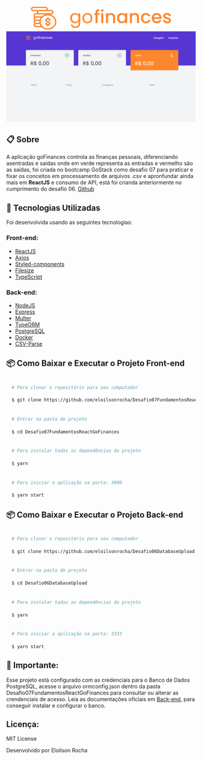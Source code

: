 <div align="center">
  <img src="src/assets/README/logo.svg" />
</div>

<div>
  <img src="src/assets/goFinances.gif">
</div>

## 📋 Sobre

A aplicação goFinances controla as finanças pessoais, diferenciando asentradas e saídas onde em verde representa as entradas e vermelho são as saídas, foi criada no bootcamp GoStack como desafio 07 para praticar e fixar os conceitos em processamento de arquivos .csv e apronfundar ainda mais em **ReactJS** e consumo de API, está foi crianda anteriormente no cumprimento do desafio 06. [Github](https://api.github.com)


## 🚀 Tecnologias Utilizadas

Foi desenvolvida usando as seguintes tecnologias:

### Front-end:

- [ReactJS](https://pt-br.reactjs.org)
- [Axios](https://github.com/axios/axios)
- [Styled-components](https://styled-components.com)
- [Filesize](https://www.npmjs.com/package/filesize)
- [TypeScript](https://www.typescriptlang.org)

### Back-end:

- [NodeJS](https://nodejs.org/en)
- [Express](https://expressjs.com)
- [Multer](https://www.npmjs.com/package/multer)
- [TypeORM](https://typeorm.io/#/)
- [PostgreSQL](https://www.postgresql.org/)
- [Docker](https://www.docker.com/)
- [CSV-Parse](https://www.npmjs.com/package/csv-parse)



## 📦 Como Baixar e Executar o Projeto Front-end

```bash

  # Para clonar o repositório para seu computador

  $ git clone https://github.com/eloilsonrocha/Desafio07FundamentosReactGoFinances.git


  # Entrar na pasta do projeto

  $ cd Desafio07FundamentosReactGoFinances


  # Para instalar todas as dependências do projeto

  $ yarn


  # Para iniciar a aplicação na porta: 3000

  $ yarn start

```


## 📦 Como Baixar e Executar o Projeto Back-end

```bash

  # Para clonar o repositório para seu computador

  $ git clone https://github.com/eloilsonrocha/Desafio06DatabaseUpload.git


  # Entrar na pasta do projeto

  $ cd Desafio06DatabaseUpload


  # Para instalar todas as dependências do projeto

  $ yarn


  # Para iniciar a aplicação na porta: 3333

  $ yarn start

  ```

## 🚦 Importante:

Esse projeto está configurado com as credenciais para o Banco de Dados PostgreSQL, acesse o arquivo ormconfig.json dentro da pasta Desafio07FundamentosReactGoFinances para consultar ou alterar as crendenciais de acesso.
Leia as documentações oficiais em [Back-end](#-Back-end), para conseguir instalar e configurar o banco.

## Licença:

MIT License

Desenvolvido por Eloilson Rocha
